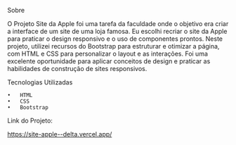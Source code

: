 Sobre

O Projeto Site da Apple foi uma tarefa da faculdade onde o objetivo era criar a interface de um site de uma loja famosa. Eu escolhi recriar o site da Apple para praticar o design responsivo e o uso de componentes prontos. Neste projeto, utilizei recursos do Bootstrap para estruturar e otimizar a página, com HTML e CSS para personalizar o layout e as interações. Foi uma excelente oportunidade para aplicar conceitos de design e praticar as habilidades de construção de sites responsivos.

Tecnologias Utilizadas

	•	HTML
	•	CSS
	•	Bootstrap

Link do Projeto:

https://site-apple--delta.vercel.app/
